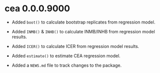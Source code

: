 # cea 0.0.0.9000

* Added `boot()` to calculate bootstrap replicates from regression model.

* Added `INMB()` & `INHB()` to calculate INMB/INHB from regression model
  results.

* Added `ICER()` to calculate ICER from regression model results.

* Added `estimate()` to estimate CEA regression model.

* Added a `NEWS.md` file to track changes to the package.
